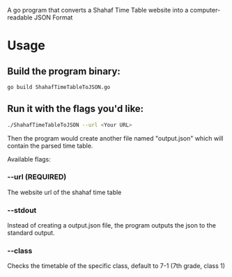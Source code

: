 A go program that converts a Shahaf Time Table website into a computer-readable JSON Format

# Usage

## Build the program binary:
```bash
go build ShahafTimeTableToJSON.go
```

## Run it with the flags you'd like:
```bash
./ShahafTimeTableToJSON --url <Your URL>
```

Then the program would create another file named "output.json" which will contain the parsed time table.

Available flags:

### --url (REQUIRED)
The website url of the shahaf time table

### --stdout
Instead of creating a output.json file, the program outputs the json to the standard output.

### --class
Checks the timetable of the specific class, default to 7-1 (7th grade, class 1)


